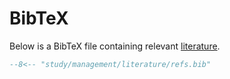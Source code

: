 # BibTeX

Below is a BibTeX file containing relevant [literature](./index.md).

```bibtex
--8<-- "study/management/literature/refs.bib"
```
